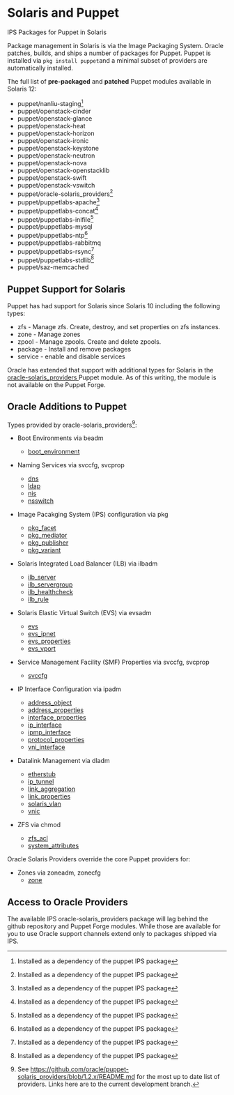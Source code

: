 # Solaris and Puppet

IPS Packages for Puppet in Solaris

Package management in Solaris is via the Image Packaging System.
Oracle patches, builds, and ships a number of packages for Puppet. Puppet is
installed via `pkg install puppet`and a minimal subset of providers are
automatically installed.

The full list of **pre-packaged** and **patched** Puppet modules available in
Solaris 12:

* puppet/nanliu-staging[^1]
* puppet/openstack-cinder
* puppet/openstack-glance
* puppet/openstack-heat
* puppet/openstack-horizon
* puppet/openstack-ironic
* puppet/openstack-keystone
* puppet/openstack-neutron
* puppet/openstack-nova
* puppet/openstack-openstacklib
* puppet/openstack-swift
* puppet/openstack-vswitch
* puppet/oracle-solaris_providers[^1]
* puppet/puppetlabs-apache[^1]
* puppet/puppetlabs-concat[^1]
* puppet/puppetlabs-inifile[^1]
* puppet/puppetlabs-mysql
* puppet/puppetlabs-ntp[^1]
* puppet/puppetlabs-rabbitmq
* puppet/puppetlabs-rsync[^1]
* puppet/puppetlabs-stdlib[^1]
* puppet/saz-memcached

## Puppet Support for Solaris

Puppet has had support for Solaris since Solaris 10 including the following types:

* zfs - Manage zfs. Create, destroy, and set properties on zfs instances.
* zone - Manage zones
* zpool - Manage zpools. Create and delete zpools.
* package - Install and remove packages
* service - enable and disable services

Oracle has extended that support with additional types for Solaris in
the [oracle-solaris_providers ](https://github.com/oracle/puppet-solaris_providers)Puppet module. As of this writing, the module is not available on the Puppet
Forge.

## Oracle Additions to Puppet

Types provided by oracle-solaris_providers[^2]:

* Boot Environments via beadm

  * [boot_environment](https://github.com/oracle/puppet-solaris_providers/blob/1.2.x/doc/boot_environment.md)

* Naming Services via svccfg, svcprop

  * [dns](https://github.com/oracle/puppet-solaris_providers/blob/1.2.x/doc/dns.md)
  * [ldap](https://github.com/oracle/puppet-solaris_providers/blob/1.2.x/doc/ldap.md)
  * [nis](https://github.com/oracle/puppet-solaris_providers/blob/1.2.x/doc/nis.md)
  * [nsswitch](https://github.com/oracle/puppet-solaris_providers/blob/1.2.x/doc/nsswitch.md)

* Image Pacakging System (IPS) configuration via pkg

  * [pkg_facet](https://github.com/oracle/puppet-solaris_providers/blob/1.2.x/doc/pkg_facet.md)
  * [pkg_mediator](https://github.com/oracle/puppet-solaris_providers/blob/1.2.x/doc/pkg_mediator.md)
  * [pkg_publisher](https://github.com/oracle/puppet-solaris_providers/blob/1.2.x/doc/pkg_publisher.md)
  * [pkg_variant](https://github.com/oracle/puppet-solaris_providers/blob/1.2.x/doc/pkg_variant.md)

* Solaris Integrated Load Balancer (ILB) via ilbadm

  * [ilb_server](https://github.com/oracle/puppet-solaris_providers/blob/1.2.x/doc/ilb_server.md)
  * [ilb_servergroup](https://github.com/oracle/puppet-solaris_providers/blob/1.2.x/doc/ilb_servergroup.md)
  * [ilb_healthcheck](https://github.com/oracle/puppet-solaris_providers/blob/1.2.x/doc/ilb_healthcheck.md)
  * [ilb_rule](https://github.com/oracle/puppet-solaris_providers/blob/1.2.x/doc/ilb_rule.md)

* Solaris Elastic Virtual Switch (EVS) via evsadm

  * [evs](https://github.com/oracle/puppet-solaris_providers/blob/1.2.x/doc/evs.md)
  * [evs_ipnet](https://github.com/oracle/puppet-solaris_providers/blob/1.2.x/doc/evs_ipnet.md)
  * [evs_properties](https://github.com/oracle/puppet-solaris_providers/blob/1.2.x/doc/evs_properties.md)
  * [evs_vport](https://github.com/oracle/puppet-solaris_providers/blob/1.2.x/doc/evs_vport.md)

* Service Management Facility (SMF) Properties via svccfg, svcprop

  * [svccfg](https://github.com/oracle/puppet-solaris_providers/blob/1.2.x/doc/svccfg.md)

* IP Interface Configuration via ipadm

  * [address_object](https://github.com/oracle/puppet-solaris_providers/blob/1.2.x/doc/address_object.md)
  * [address_properties](https://github.com/oracle/puppet-solaris_providers/blob/1.2.x/doc/address_properties.md)
  * [interface_properties](https://github.com/oracle/puppet-solaris_providers/blob/1.2.x/doc/interface_properties.md)
  * [ip_interface](https://github.com/oracle/puppet-solaris_providers/blob/1.2.x/doc/ip_interface.md)
  * [ipmp_interface](https://github.com/oracle/puppet-solaris_providers/blob/1.2.x/doc/ipmp_interface.md)
  * [protocol_properties](https://github.com/oracle/puppet-solaris_providers/blob/1.2.x/doc/protocol_properties.md)
  * [vni_interface](https://github.com/oracle/puppet-solaris_providers/blob/1.2.x/doc/vni_interface.md)

* Datalink Management via dladm

  * [etherstub](https://github.com/oracle/puppet-solaris_providers/blob/1.2.x/doc/etherstub.md)
  * [ip_tunnel](https://github.com/oracle/puppet-solaris_providers/blob/1.2.x/doc/ip_tunnel.md)
  * [link_aggregation](https://github.com/oracle/puppet-solaris_providers/blob/1.2.x/doc/link_aggregation.md)
  * [link_properties](https://github.com/oracle/puppet-solaris_providers/blob/1.2.x/doc/link_properties.md)
  * [solaris_vlan](https://github.com/oracle/puppet-solaris_providers/blob/1.2.x/doc/solaris_vlan.md)
  * [vnic](https://github.com/oracle/puppet-solaris_providers/blob/1.2.x/doc/vnic.md)

* ZFS via chmod

  * [zfs_acl](https://github.com/oracle/puppet-solaris_providers/blob/1.2.x/doc/zfs_acl.md)
  * [system_attributes](https://github.com/oracle/puppet-solaris_providers/blob/1.2.x/doc/system_attributes.md)


Oracle Solaris Providers override the core Puppet providers for:

* Zones via zoneadm, zonecfg
  * [zone](https://github.com/oracle/puppet-solaris_providers/blob/1.2.x/doc/zone.md)


## Access to Oracle Providers

The available IPS oracle-solaris_providers package will lag behind the github repository and Puppet Forge modules. While those are available for you to use Oracle support channels extend only to packages shipped via IPS.

[^1]: Installed as a dependency of the puppet IPS package

[^2]: See https://github.com/oracle/puppet-solaris_providers/blob/1.2.x/README.md for the most up to date list of providers. Links here are to the current development branch.

